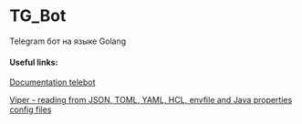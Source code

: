 # TG_Bot
Telegram бот на языке Golang
#### Useful links:
[Documentation telebot](https://godoc.org/gopkg.in/telebot.v3)

[Viper - reading from JSON, TOML, YAML, HCL, envfile and Java properties config files](https://github.com/spf13/viper/tree/master)
